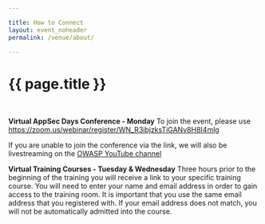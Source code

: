 ```yaml
---

title: How to Connect
layout: event_noheader
permalink: /venue/about/

---
```


# {{ page.title }}
<br>

**Virtual AppSec Days Conference - Monday**
To join the event, please use https://zoom.us/webinar/register/WN_R3ibjzksTiGANv8H8I4mlg

If you are unable to join the conference via the link, we will also be livestreaming on the [OWASP YouTube channel](https://www.youtube.com/user/OWASPGLOBAL)

**Virtual Training Courses - Tuesday & Wednesday**
Three hours prior to the beginning of the training you will receive a link to your specific training course. You will need to enter your name and email address in order to gain access to the training room. It is important that you use the same email address that you registered with. If your email address does not match, you will not be automatically admitted into the course.
